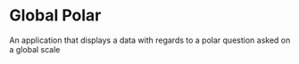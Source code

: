 # Global Polar
An application that displays a data with regards to a polar question asked on a global scale
